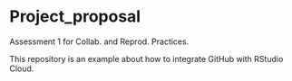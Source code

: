 # Project_proposal
Assessment 1 for Collab. and Reprod. Practices. 

This repository is an example about how to integrate GitHub with RStudio Cloud.
